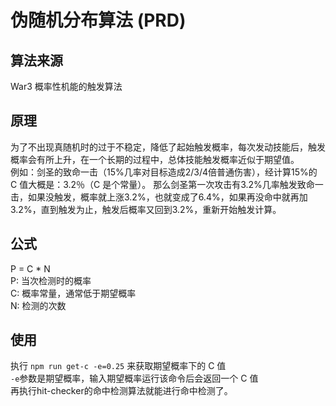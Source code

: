 # 伪随机分布算法 (PRD)
## 算法来源
War3 概率性机能的触发算法
## 原理
为了不出现真随机时的过于不稳定，降低了起始触发概率，每次发动技能后，触发概率会有所上升，在一个长期的过程中，总体技能触发概率近似于期望值。<br>
例如：剑圣的致命一击（15%几率对目标造成2/3/4倍普通伤害），经计算15%的 C 值大概是：3.2％（C 是个常量）。
那么剑圣第一次攻击有3.2%几率触发致命一击，如果没触发，概率就上涨3.2%，也就变成了6.4%，如果再没命中就再加3.2%，直到触发为止，触发后概率又回到3.2%，重新开始触发计算。
## 公式
P = C * N<br>
P: 当次检测时的概率<br>
C: 概率常量，通常低于期望概率<br>
N: 检测的次数<br>
## 使用
执行 ```npm run get-c -e=0.25``` 来获取期望概率下的 C 值<br>
```-e```参数是期望概率，输入期望概率运行该命令后会返回一个 C 值<br>
再执行hit-checker的命中检测算法就能进行命中检测了。
